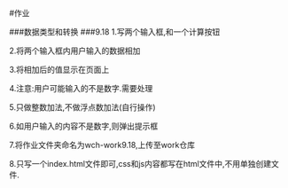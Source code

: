 #作业

###数据类型和转换
###9.18
1.写两个输入框,和一个计算按钮

2.将两个输入框内用户输入的数据相加

3.将相加后的值显示在页面上

4.注意:用户可能输入的不是数字.需要处理

5.只做整数加法,不做浮点数加法(自行操作)

6.如用户输入的内容不是数字,则弹出提示框

7.将作业文件夹命名为wch-work9.18,上传至work仓库

8.只写一个index.html文件即可,css和js内容都写在html文件中,不用单独创建文件.